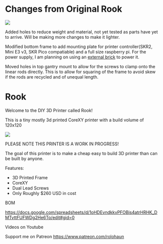 

# Changes from Original Rook

![](https://imgur.com/7ST39oV.png)

Added holes to reduce weight and material, not yet tested as parts have yet to arrive. Will be making more changes to make it lighter.

Modified bottom frame to add mounting plate for printer controller(SKR2,  Mini E3 v3, SKR Pico compatiable) and a full size raspberry pi. For the power supply, I am planning on using an [external brick](https://www.aliexpress.com/item/32859196804.html?spm=a2g0o.productlist.main.1.47484a7awWEszN&algo_pvid=4d0083df-cb2e-405d-a98b-878e44d97db2&aem_p4p_detail=20221117145354560531062640660001320020&algo_exp_id=4d0083df-cb2e-405d-a98b-878e44d97db2-0&pdp_ext_f=%7B%22sku_id%22%3A%2212000022808964725%22%7D&pdp_npi=2%40dis%21SGD%219.31%216.05%21%21%21%21%21%40211bf48d16687256341687230d075e%2112000022808964725%21sea&curPageLogUid=s4zzdsA7DHOD&ad_pvid=20221117145354560531062640660001320020_1&ad_pvid=20221117145354560531062640660001320020_1) to power it.

Moved holes in top gantry mount to allow for the screws to clamp onto the linear rods directly. This is to allow for squaring of the frame to avoid skew if the rods are recycled and of unequal length.



# Rook

Welcome to the DIY 3D Printer called Rook!

This is a tiny mostly 3d printed CoreXY printer with a build volume of 120x120

![](Build_Photos/rook.png)

PLEASE NOTE THIS PRINTER IS A WORK IN PROGRESS!

The goal of this printer is to make a cheap easy to build 3D printer than can be built by anyone.

Features:

- 3D Printed Frame
- CoreXY
- Dual Lead Screws
- Only Roughly $260 USD in cost

BOM

https://docs.google.com/spreadsheets/d/1oHDEvndkkvPFOBis4atrHRHK_DMTvttFUFWDg2He6To/edit#gid=0

Videos on Youtube


Support me on Patreon
https://www.patreon.com/rolohaun
